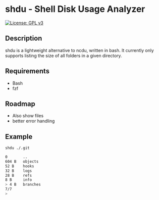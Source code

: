 # shdu - Shell Disk Usage Analyzer
[![License: GPL v3](https://img.shields.io/badge/License-GPLv3-blue.svg)](https://www.gnu.org/licenses/gpl-3.0)
## Description
shdu is a lightweight alternative to ncdu, written in bash. It currently only supports listing the size of all folders in a given directory.

## Requirements
* Bash
* fzf

## Roadmap
* Also show files
* better error handling

## Example
```bash
shdu ./.git

0       ..
604 B   objects  
52 B    hooks 
32 B    logs
28 B    refs
8 B     info
> 4 B   branches
7/7
>
```
